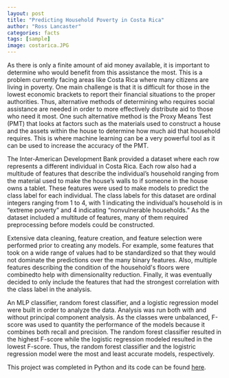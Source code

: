 ```yaml
---
layout: post
title: "Predicting Household Poverty in Costa Rica"
author: "Ross Lancaster"
categories: facts
tags: [sample]
image: costarica.JPG
---
```


As there is only a finite amount of aid money available, it is important to determine who would benefit from this assistance the most. This is a problem currently facing areas like Costa Rica where many citizens are living in poverty. One main challenge is that it is difficult for those in the lowest economic brackets to report their financial situations to the proper authorities. Thus, alternative methods of determining who requires social assistance are needed in order to more effectively distribute aid to those who need it most. One such alternative method is the Proxy Means Test (PMT) that looks at factors such as the materials used to construct a house and the assets within the house to determine how much aid that household requires. This is where machine learning can be a very powerful tool as it can be used to increase the accuracy of the PMT. 

The Inter-American Development Bank provided a dataset where each row represents a different individual in Costa Rica. Each row also had a multitude of features that describe the individual’s household ranging from the material used to make the house’s walls to if someone in the house owns a tablet. These features were used to make models to predict the class label for each individual. The class labels for this dataset are ordinal integers ranging from 1 to 4, with 1 indicating the individual’s household is in “extreme poverty” and 4 indicating “nonvulnerable households.” As the dataset included a multitude of features, many of them required preprocessing before models could be constructed.

Extensive data cleaning, feature creation, and feature selection were performed prior to creating any models. For example, some features that took on a wide range of values had to be standardized so that they would not dominate the predictions over the many binary features. Also, multiple features describing the condition of the household's floors were combinedto help with dimensionality reduction. Finally, it was eventually decided to only include the features that had the strongest correlation with the class label in the analysis.

An MLP classifier, random forest classifier, and a logistic regression model were built in order to analyze the data. Analysis was run both with and without principal component analysis. As the classes were unbalanced, F-score was used to quantity the performance of the models because it combines both recall and precision. The random forest classifier resulted in the highest F-score while the logistic regression modeled resulted in the lowest F-score. Thus, the random forest classifier and the logistric regression model were the most and least accurate models, respectively.

This project was completed in Python and its code can be found [here](https://colab.research.google.com/drive/1ZXG83NT6VEb8VHxbYRP4bOYSzx-VJ0B6?usp=sharing).
